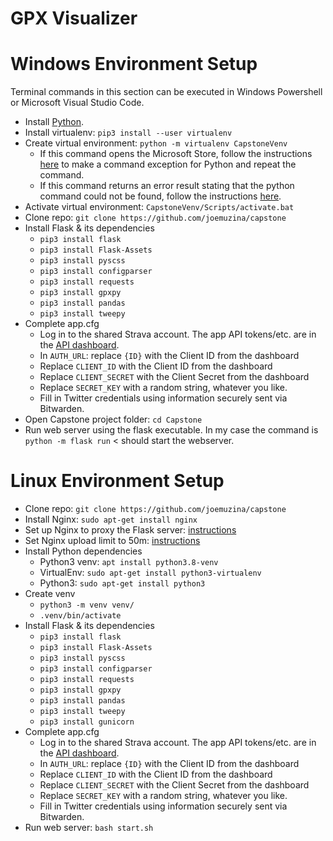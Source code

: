 # GPX Visualizer
 
# Windows Environment Setup
Terminal commands in this section can be executed in Windows Powershell or Microsoft Visual Studio Code.
- Install [Python](https://www.python.org/downloads/).
- Install virtualenv: `pip3 install --user virtualenv`
- Create virtual environment: `python -m virtualenv CapstoneVenv`
  - If this command opens the Microsoft Store, follow the instructions [here](https://stackoverflow.com/a/58773979) to make a command exception for Python and repeat the command.
  - If this command returns an error result stating that the python command could not be found, follow the instructions [here](https://www.geeksforgeeks.org/how-to-add-python-to-windows-path/).
- Activate virtual environment: `CapstoneVenv/Scripts/activate.bat`
- Clone repo: `git clone https://github.com/joemuzina/capstone`
- Install Flask & its dependencies
  - `pip3 install flask`
  - `pip3 install Flask-Assets`
  - `pip3 install pyscss`
  - `pip3 install configparser`
  - `pip3 install requests`
  - `pip3 install gpxpy`
  - `pip3 install pandas`
  - `pip3 install tweepy`
- Complete app.cfg
  - Log in to the shared Strava account. The app API tokens/etc. are in the [API dashboard](https://www.strava.com/settings/api).
  - In `AUTH_URL`: replace `{ID}` with the Client ID from the dashboard
  - Replace `CLIENT_ID` with the Client ID from the dashboard
  - Replace `CLIENT_SECRET` with the Client Secret from the dashboard
  - Replace `SECRET_KEY` with a random string, whatever you like. 
  - Fill in Twitter credentials using information securely sent via Bitwarden.
- Open Capstone project folder: `cd Capstone`
- Run web server using the flask executable. In my case the command is `python -m flask run` < should start the webserver.
 
# Linux Environment Setup
- Clone repo: `git clone https://github.com/joemuzina/capstone`
- Install Nginx: `sudo apt-get install nginx`
- Set up Nginx to proxy the Flask server: [instructions](https://stackoverflow.com/questions/11443917/why-does-gunicorn-use-port-8000-8001-instead-of-80)
- Set Nginx upload limit to 50m: [instructions](https://learn.coderslang.com/0018-how-to-fix-error-413-request-entity-too-large-in-nginx/)
- Install Python dependencies
  - Python3 venv: `apt install python3.8-venv`
  - VirtualEnv: `sudo apt-get install python3-virtualenv`
  - Python3: `sudo apt-get install python3`
- Create venv
  - `python3 -m venv venv/`
  - `.venv/bin/activate`
- Install Flask & its dependencies
  - `pip3 install flask`
  - `pip3 install Flask-Assets`
  - `pip3 install pyscss`
  - `pip3 install configparser`
  - `pip3 install requests`
  - `pip3 install gpxpy`
  - `pip3 install pandas`
  - `pip3 install tweepy`
  - `pip3 install gunicorn`
- Complete app.cfg
  - Log in to the shared Strava account. The app API tokens/etc. are in the [API dashboard](https://www.strava.com/settings/api).
  - In `AUTH_URL`: replace `{ID}` with the Client ID from the dashboard
  - Replace `CLIENT_ID` with the Client ID from the dashboard
  - Replace `CLIENT_SECRET` with the Client Secret from the dashboard
  - Replace `SECRET_KEY` with a random string, whatever you like. 
  - Fill in Twitter credentials using information securely sent via Bitwarden.
- Run web server: `bash start.sh`
